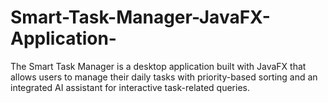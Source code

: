 # Smart-Task-Manager-JavaFX-Application-
The Smart Task Manager is a desktop application built with JavaFX that allows users to manage their daily tasks with priority-based sorting and an integrated AI assistant for interactive task-related queries.
